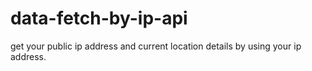 # data-fetch-by-ip-api
get your public ip address and current location details by using your ip address.
